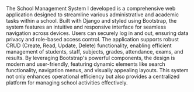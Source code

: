 The School Management System I developed is a comprehensive web application designed to streamline various administrative and academic tasks within a school. Built with Django and styled using Bootstrap, the system features an intuitive and responsive interface for seamless navigation across devices. Users can securely log in and out, ensuring data privacy and role-based access control. The application supports robust CRUD (Create, Read, Update, Delete) functionality, enabling efficient management of students, staff, subjects, grades, attendance, exams, and results. By leveraging Bootstrap's powerful components, the design is modern and user-friendly, featuring dynamic elements like search functionality, navigation menus, and visually appealing layouts. This system not only enhances operational efficiency but also provides a centralized platform for managing school activities effectively.
